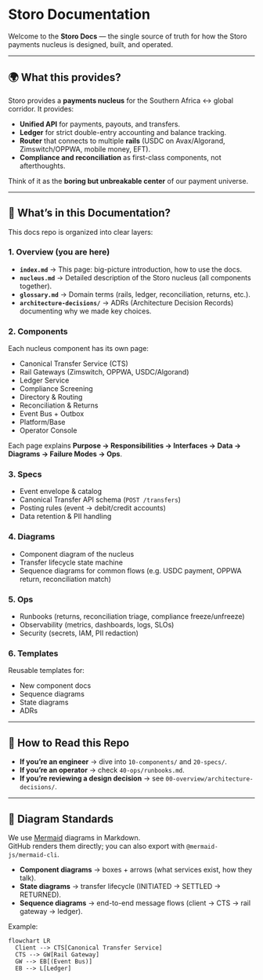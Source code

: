 # Storo Documentation

Welcome to the **Storo Docs** — the single source of truth for how the Storo payments nucleus is designed, built, and operated.

---

## 🌍 What this provides?

Storo provides a **payments nucleus** for the Southern Africa ↔ global corridor. It provides:

- **Unified API** for payments, payouts, and transfers.
- **Ledger** for strict double-entry accounting and balance tracking.
- **Router** that connects to multiple **rails** (USDC on Avax/Algorand, Zimswitch/OPPWA, mobile money, EFT).
- **Compliance and reconciliation** as first-class components, not afterthoughts.

Think of it as the **boring but unbreakable center** of our payment universe.

---

## 🧩 What’s in this Documentation?

This docs repo is organized into clear layers:

### 1. Overview (you are here)
- **`index.md`** → This page: big-picture introduction, how to use the docs.
- **`nucleus.md`** → Detailed description of the Storo nucleus (all components together).
- **`glossary.md`** → Domain terms (rails, ledger, reconciliation, returns, etc.).
- **`architecture-decisions/`** → ADRs (Architecture Decision Records) documenting why we made key choices.

### 2. Components
Each nucleus component has its own page:
- Canonical Transfer Service (CTS)
- Rail Gateways (Zimswitch, OPPWA, USDC/Algorand)
- Ledger Service
- Compliance Screening
- Directory & Routing
- Reconciliation & Returns
- Event Bus + Outbox
- Platform/Base
- Operator Console

Each page explains **Purpose → Responsibilities → Interfaces → Data → Diagrams → Failure Modes → Ops**.

### 3. Specs
- Event envelope & catalog
- Canonical Transfer API schema (`POST /transfers`)
- Posting rules (event → debit/credit accounts)
- Data retention & PII handling

### 4. Diagrams
- Component diagram of the nucleus
- Transfer lifecycle state machine
- Sequence diagrams for common flows (e.g. USDC payment, OPPWA return, reconciliation match)

### 5. Ops
- Runbooks (returns, reconciliation triage, compliance freeze/unfreeze)
- Observability (metrics, dashboards, logs, SLOs)
- Security (secrets, IAM, PII redaction)

### 6. Templates
Reusable templates for:
- New component docs
- Sequence diagrams
- State diagrams
- ADRs

---

## 📖 How to Read this Repo

- **If you’re an engineer** → dive into `10-components/` and `20-specs/`.  
- **If you’re an operator** → check `40-ops/runbooks.md`.  
- **If you’re reviewing a design decision** → see `00-overview/architecture-decisions/`.

---

## 📐 Diagram Standards

We use [Mermaid](https://mermaid.live) diagrams in Markdown.  
GitHub renders them directly; you can also export with `@mermaid-js/mermaid-cli`.

- **Component diagrams** → boxes + arrows (what services exist, how they talk).  
- **State diagrams** → transfer lifecycle (INITIATED → SETTLED → RETURNED).  
- **Sequence diagrams** → end-to-end message flows (client → CTS → rail gateway → ledger).  

Example:

```mermaid
flowchart LR
  Client --> CTS[Canonical Transfer Service]
  CTS --> GW[Rail Gateway]
  GW --> EB[(Event Bus)]
  EB --> L[Ledger]
